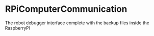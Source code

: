 # RPiComputerCommunication
 The robot debugger interface complete with the backup files inside the RaspberryPI
